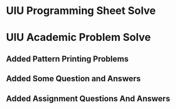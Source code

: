 # UIU Programming Sheet Solve
# UIU Academic Problem Solve
## Added Pattern Printing Problems
## Added Some Question and Answers
## Added Assignment Questions And Answers
